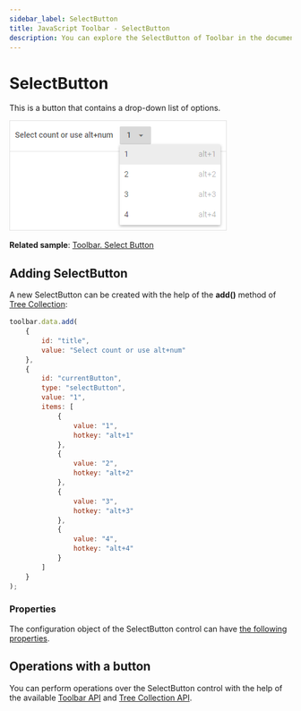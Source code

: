 ```yaml
---
sidebar_label: SelectButton
title: JavaScript Toolbar - SelectButton 
description: You can explore the SelectButton of Toolbar in the documentation of the DHTMLX JavaScript UI library. Browse developer guides and API reference, try out code examples and live demos, and download a free 30-day evaluation version of DHTMLX Suite 7.
---
```


# SelectButton

This is a button that contains a drop-down list of options.

![](../assets/toolbar/selectbutton.png)

**Related sample**: [Toolbar. Select Button](https://snippet.dhtmlx.com/nqq5ej8w)

## Adding SelectButton

A new SelectButton can be created with the help of the **add()** method of [Tree Collection](tree_collection/index.md):

~~~js
toolbar.data.add(
	{
		id: "title",
    	value: "Select count or use alt+num"
	},
	{
   		id: "currentButton",
    	type: "selectButton",
    	value: "1",
    	items: [
      		{
        		value: "1",
        		hotkey: "alt+1"
      		},
      		{
        		value: "2",
        		hotkey: "alt+2"
      		},
      		{
        		value: "3",
        		hotkey: "alt+3"
      		},
      		{
        		value: "4",
        		hotkey: "alt+4"
      		}
    	]
	}
);
~~~

### Properties

The configuration object of the SelectButton control can have [the following properties](toolbar/api/api_selectbutton_properties.md).

## Operations with a button

You can perform operations over the SelectButton control with the help of the available [Toolbar API](toolbar/api/api_overview.md) and [Tree Collection API](tree_collection/index.md).
